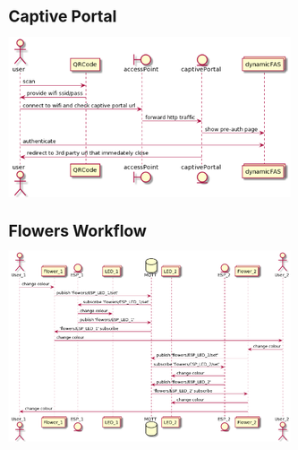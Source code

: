 # Captive Portal

![mqtt](docs/captive-portal.png "MQTT Diagram")

# Flowers Workflow

![mqtt](docs/mqtt-workflow.png "MQTT Diagram")
